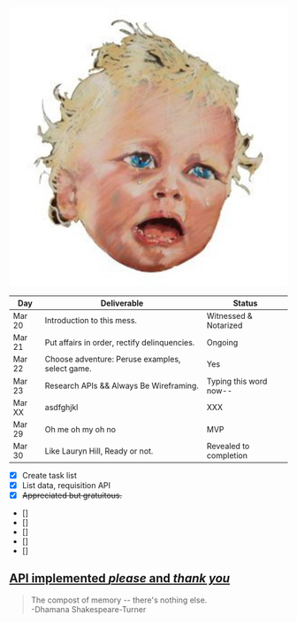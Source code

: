 ![Wah](/img/MCToBeKind.jpeg)

| Day    | Deliverable                                      | Status                |
| ------ | ------------------------------------------------ | --------------------- |
| Mar 20 | Introduction to this mess.                       | Witnessed & Notarized |
| Mar 21 | Put affairs in order, rectify delinquencies.     | Ongoing               |
| Mar 22 | Choose adventure: Peruse examples, select game.  | Yes                   |
| Mar 23 | Research APIs && Always Be Wireframing.          | Typing this word now--|
| Mar XX | asdfghjkl                                        | XXX                   |
| Mar 29 | Oh me oh my oh no                                | MVP                   |
| Mar 30 | Like Lauryn Hill, Ready or not.                  | Revealed to completion|

- [x] Create task list
- [x] List data, requisition API
- [x] ~~Appreciated but gratuitous.~~ 
- [] 
- []  
- [] 
- [] 
- []  

[**API** implemented _please_ and _thank you_](https://www.thecocktaildb.com/api.php "The Cocktail DB")
---
> The compost of memory -- there's nothing else. <br>-Dhamana Shakespeare-Turner
